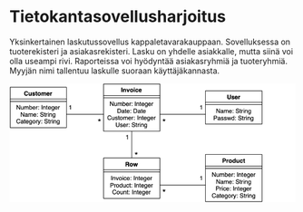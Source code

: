 # Tietokantasovellusharjoitus
Yksinkertainen laskutussovellus kappaletavarakauppaan. Sovelluksessa on tuoterekisteri ja asiakasrekisteri. Lasku on yhdelle asiakkalle, mutta siinä voi olla useampi rivi. Raporteissa voi hyödyntää asiakasryhmiä ja tuoteryhmiä. Myyjän nimi tallentuu laskulle suoraan käyttäjäkannasta.

![ER-kaavio](https://github.com/riihikallio/tsoha/blob/master/doc/erd.png)